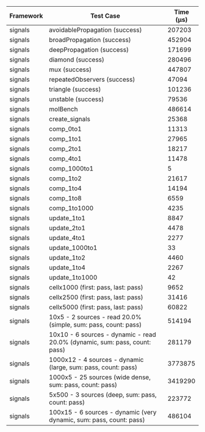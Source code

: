 | Framework | Test Case | Time (μs) |
| --- | --- | --- |
| signals | avoidablePropagation (success) | 207203 |
| signals | broadPropagation (success) | 452904 |
| signals | deepPropagation (success) | 171699 |
| signals | diamond (success) | 280496 |
| signals | mux (success) | 447807 |
| signals | repeatedObservers (success) | 47094 |
| signals | triangle (success) | 101236 |
| signals | unstable (success) | 79536 |
| signals | molBench | 486614 |
| signals | create_signals | 25368 |
| signals | comp_0to1 | 11313 |
| signals | comp_1to1 | 27965 |
| signals | comp_2to1 | 18217 |
| signals | comp_4to1 | 11478 |
| signals | comp_1000to1 | 5 |
| signals | comp_1to2 | 21617 |
| signals | comp_1to4 | 14194 |
| signals | comp_1to8 | 6559 |
| signals | comp_1to1000 | 4235 |
| signals | update_1to1 | 8847 |
| signals | update_2to1 | 4478 |
| signals | update_4to1 | 2277 |
| signals | update_1000to1 | 33 |
| signals | update_1to2 | 4460 |
| signals | update_1to4 | 2267 |
| signals | update_1to1000 | 42 |
| signals | cellx1000 (first: pass, last: pass) | 9652 |
| signals | cellx2500 (first: pass, last: pass) | 31416 |
| signals | cellx5000 (first: pass, last: pass) | 60822 |
| signals | 10x5 - 2 sources - read 20.0% (simple, sum: pass, count: pass) | 514194 |
| signals | 10x10 - 6 sources - dynamic - read 20.0% (dynamic, sum: pass, count: pass) | 281179 |
| signals | 1000x12 - 4 sources - dynamic (large, sum: pass, count: pass) | 3773875 |
| signals | 1000x5 - 25 sources (wide dense, sum: pass, count: pass) | 3419290 |
| signals | 5x500 - 3 sources (deep, sum: pass, count: pass) | 223772 |
| signals | 100x15 - 6 sources - dynamic (very dynamic, sum: pass, count: pass) | 486104 |
